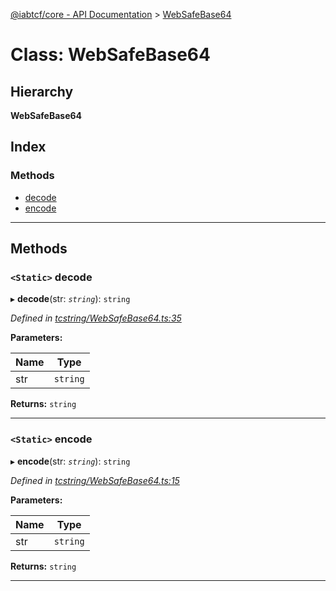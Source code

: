 [@iabtcf/core - API Documentation](../README.md) > [WebSafeBase64](../classes/websafebase64.md)

# Class: WebSafeBase64

## Hierarchy

**WebSafeBase64**

## Index

### Methods

* [decode](websafebase64.md#decode)
* [encode](websafebase64.md#encode)

---

## Methods

<a id="decode"></a>

### `<Static>` decode

▸ **decode**(str: *`string`*): `string`

*Defined in [tcstring/WebSafeBase64.ts:35](https://github.com/chrispaterson/iabtcf-es/blob/6f277fe/modules/core/src/tcstring/WebSafeBase64.ts#L35)*

**Parameters:**

| Name | Type |
| ------ | ------ |
| str | `string` |

**Returns:** `string`

___
<a id="encode"></a>

### `<Static>` encode

▸ **encode**(str: *`string`*): `string`

*Defined in [tcstring/WebSafeBase64.ts:15](https://github.com/chrispaterson/iabtcf-es/blob/6f277fe/modules/core/src/tcstring/WebSafeBase64.ts#L15)*

**Parameters:**

| Name | Type |
| ------ | ------ |
| str | `string` |

**Returns:** `string`

___

